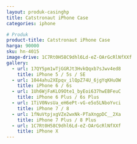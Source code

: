 ```yaml
---
layout: produk-casinghp
title: Catstronaut iPhone Case
categories: iphone

# Produk
product-title: Catstronaut iPhone Case
harga: 90000
sku: hn-4015
image-drive: 1C7Rt0H58C9dhl6Ld-eZ-OArGcRlNfXXf
gallery:
  - url: 17QY5pm1wTjGGRJt3HvkQqxb7sJwv4ed8
    title: iPhone 5 / 5s / SE
  - url: 1044ahu2XEpqv_ilQpZ74U_6jgYqKHuOW
    title: iPhone 6 / 6s
  - url: 1Uh6WjFaKLO9Ote1_byEoi637hwEBFeuC
    title: iPhone 6 Plus / 6s Plus
  - url: 1TiV0NvsUa_eH6ePt-vG-e5o5LNboYvci
    title: iPhone 7 / 8
  - url: 1fNuVtpjxgVZe2wxNk-PTaXngpDC__2Xa
    title: iPhone 7 Plus / 8 Plus
  - url: 1C7Rt0H58C9dhl6Ld-eZ-OArGcRlNfXXf
    title: iPhone X
---
```

